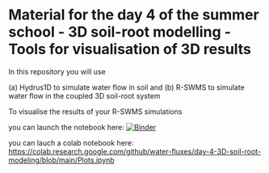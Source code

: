
# Material for the day 4 of the summer school - 3D soil-root modelling - Tools for visualisation of 3D results

In this repository you will use

(a) Hydrus1D to simulate water flow in soil and 
(b) R-SWMS to simulate water flow in the coupled 3D soil-root system

To visualise the results of your R-SWMS simulations

you can launch the notebook here: [![Binder](https://mybinder.org/badge_logo.svg)](https://mybinder.org/v2/gh/water-fluxes/day-4-3D-soil-root-modeling/HEAD)

you can lauch a colab notebook here: 
https://colab.research.google.com/github/water-fluxes/day-4-3D-soil-root-modeling/blob/main/Plots.ipynb